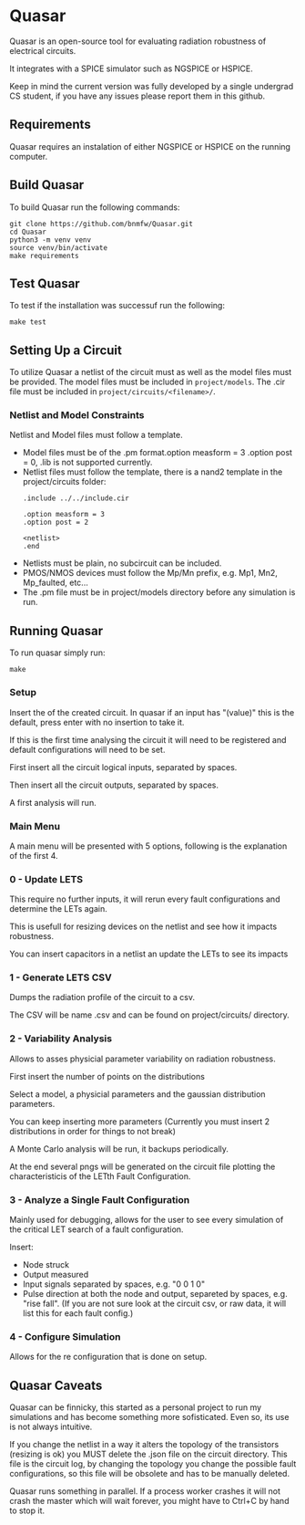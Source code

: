 # Quasar
Quasar is an open-source tool for evaluating radiation robustness of electrical circuits.

It integrates with a SPICE simulator such as NGSPICE or HSPICE.

Keep in mind the current version was fully developed by a single undergrad CS student, if you have any issues please report them in this github.

## Requirements
Quasar requires an instalation of either NGSPICE or HSPICE on the running computer.

## Build Quasar
To build Quasar run the following commands:
```
git clone https://github.com/bnmfw/Quasar.git
cd Quasar
python3 -m venv venv
source venv/bin/activate
make requirements
```

## Test Quasar
To test if the installation was successuf run the following:
```
make test
```

## Setting Up a Circuit
To utilize Quasar a netlist of the circuit must as well as the model files must be provided.
The model files must be included in ```project/models```.
The .cir file must be included in ```project/circuits/<filename>/```.

### Netlist and Model Constraints
Netlist and Model files must follow a template.
- Model files must be of the .pm format.option measform = 3
.option post = 0, .lib is not supported currently.
- Netlist files must follow the template, there is a nand2 template in the project/circuits folder:
  ``` spice
  .include ../../include.cir

  .option measform = 3 
  .option post = 2

  <netlist>
  .end
  ```
- Netlists must be plain, no subcircuit can be included.
- PMOS/NMOS devices must follow the Mp/Mn prefix, e.g. Mp1, Mn2, Mp_faulted, etc...
- The .pm file must be in project/models directory before any simulation is run.

## Running Quasar
To run quasar simply run:
```
make
```

### Setup
Insert the <filename> of the created circuit.
In quasar if an input has "(value)" this is the default, press enter with no insertion to take it.

If this is the first time analysing the circuit it will need to be registered and default configurations will need to be set.

First insert all the circuit logical inputs, separated by spaces.

Then insert all the circuit outputs, separated by spaces.

A first analysis will run.

### Main Menu
A main menu will be presented with 5 options, following is the explanation of the first 4.

### 0 - Update LETS
This require no further inputs, it will rerun every fault configurations and determine the LETs again.

This is usefull for resizing devices on the netlist and see how it impacts robustness.

You can insert capacitors in a netlist an update the LETs to see its impacts

### 1 - Generate LETS CSV
Dumps the radiation profile of the circuit to a csv.

The CSV will be name <circuit name>.csv and can be found on project/circuits/<circuit name> directory.

### 2 - Variability Analysis
Allows to asses physicial parameter variability on radiation robustness.

First insert the number of points on the distributions

Select a model, a physicial parameters and the gaussian distribution parameters.

You can keep inserting more parameters (Currently you must insert 2 distributions in order for things to not break)

A Monte Carlo analysis will be run, it backups periodically.

At the end several pngs will be generated on the circuit file plotting the characteristicis of the LETth Fault Configuration.

### 3 - Analyze a Single Fault Configuration
Mainly used for debugging, allows for the user to see every simulation of the critical LET search of a fault configuration.

Insert:
- Node struck
- Output measured
- Input signals separated by spaces, e.g. "0 0 1 0"
- Pulse direction at both the node and output, separeted by spaces, e.g. "rise fall". (If you are not sure look at the circuit csv, or raw data, it will list this for each fault config.)

### 4 - Configure Simulation
Allows for the re configuration that is done on setup.

## Quasar Caveats
Quasar can be finnicky, this started as a personal project to run my simulations and has become something more sofisticated. Even so, its use is not always intuitive.

If you change the netlist in a way it alters the topology of the transistors (resizing is ok) you MUST delete the <circuit name>.json file on the circuit directory. This file is the circuit log, by changing the topology you change the possible fault configurations, so this file will be obsolete and has to be manually deleted.

Quasar runs something in parallel. If a process worker crashes it will not crash the master which will wait forever, you might have to Ctrl+C by hand to stop it.

